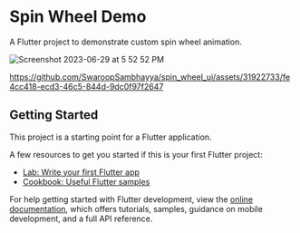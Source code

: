 # Spin Wheel Demo

A Flutter project to demonstrate custom spin wheel animation.

![Screenshot 2023-06-29 at 5 52 52 PM](https://github.com/SwaroopSambhayya/spin_wheel_ui/assets/31922733/4ec7918c-c68d-4645-9948-6851086cea83)



https://github.com/SwaroopSambhayya/spin_wheel_ui/assets/31922733/fe4cc418-ecd3-46c5-844d-9dc0f97f2647




## Getting Started

This project is a starting point for a Flutter application.

A few resources to get you started if this is your first Flutter project:

- [Lab: Write your first Flutter app](https://docs.flutter.dev/get-started/codelab)
- [Cookbook: Useful Flutter samples](https://docs.flutter.dev/cookbook)

For help getting started with Flutter development, view the
[online documentation](https://docs.flutter.dev/), which offers tutorials,
samples, guidance on mobile development, and a full API reference.
